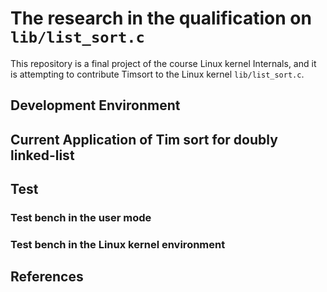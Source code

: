# The research in the qualification on `lib/list_sort.c`

This repository is a final project of the course Linux kernel Internals, and it is attempting to contribute Timsort to the Linux kernel `lib/list_sort.c`.

## Development Environment

## Current Application of Tim sort for doubly linked-list

## Test

### Test bench in the user mode

### Test bench in the Linux kernel environment

## References